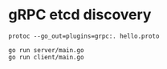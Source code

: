 # gRPC etcd discovery

    protoc --go_out=plugins=grpc:. hello.proto 

    go run server/main.go
    go run client/main.go
